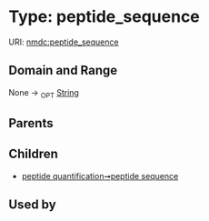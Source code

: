 
# Type: peptide_sequence




URI: [nmdc:peptide_sequence](https://microbiomedata/meta/peptide_sequence)


## Domain and Range

None ->  <sub>OPT</sub> [String](types/String.md)

## Parents


## Children

 *  [peptide quantification➞peptide sequence](peptide_quantification_peptide_sequence.md)

## Used by

